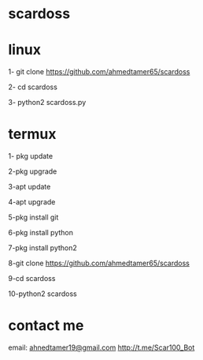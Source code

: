 # scardoss


# linux 

1- git clone https://github.com/ahmedtamer65/scardoss

2- cd scardoss

3- python2 scardoss.py
 
 
 
# termux 
      

1- pkg update 

2-pkg upgrade

3-apt update

4-apt upgrade 

5-pkg install git

6-pkg install python 

7-pkg install python2 

8-git clone https://github.com/ahmedtamer65/scardoss

9-cd scardoss

10-python2 scardoss
 
 # contact me
 email: ahnedtamer19@gmail.com
 http://t.me/Scar100_Bot

 
    

